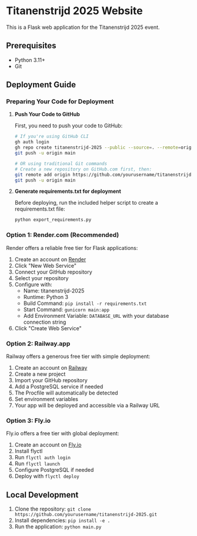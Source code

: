 # Titanenstrijd 2025 Website

This is a Flask web application for the Titanenstrijd 2025 event.

## Prerequisites

- Python 3.11+
- Git

## Deployment Guide

### Preparing Your Code for Deployment

1. **Push Your Code to GitHub**

   First, you need to push your code to GitHub:

   ```bash
   # If you're using GitHub CLI
   gh auth login
   gh repo create titanenstrijd-2025 --public --source=. --remote=origin
   git push -u origin main
   
   # OR using traditional Git commands
   # Create a new repository on GitHub.com first, then:
   git remote add origin https://github.com/yourusername/titanenstrijd-2025.git
   git push -u origin main
   ```

2. **Generate requirements.txt for deployment**

   Before deploying, run the included helper script to create a requirements.txt file:

   ```bash
   python export_requirements.py
   ```

### Option 1: Render.com (Recommended)

Render offers a reliable free tier for Flask applications:

1. Create an account on [Render](https://render.com)
2. Click "New Web Service"
3. Connect your GitHub repository
4. Select your repository
5. Configure with:
   - Name: titanenstrijd-2025
   - Runtime: Python 3
   - Build Command: `pip install -r requirements.txt`
   - Start Command: `gunicorn main:app`
   - Add Environment Variable: `DATABASE_URL` with your database connection string
6. Click "Create Web Service"

### Option 2: Railway.app

Railway offers a generous free tier with simple deployment:

1. Create an account on [Railway](https://railway.app)
2. Create a new project
3. Import your GitHub repository
4. Add a PostgreSQL service if needed
5. The Procfile will automatically be detected
6. Set environment variables
7. Your app will be deployed and accessible via a Railway URL

### Option 3: Fly.io

Fly.io offers a free tier with global deployment:

1. Create an account on [Fly.io](https://fly.io)
2. Install flyctl
3. Run `flyctl auth login`
4. Run `flyctl launch`
5. Configure PostgreSQL if needed
6. Deploy with `flyctl deploy`

## Local Development
1. Clone the repository: `git clone https://github.com/yourusername/titanenstrijd-2025.git`
2. Install dependencies: `pip install -e .`
3. Run the application: `python main.py`